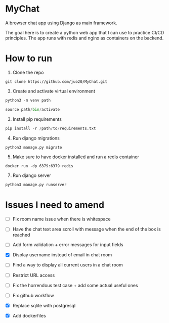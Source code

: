 # MyChat
A browser chat app using Django as main framework.

The goal here is to create a python web app that I can use to practice CI/CD principles.
The app runs with redis and nginx as containers on the backend.

# How to run

1. Clone the repo
```
git clone https://github.com/juo20/MyChat.git
```
3. Create and activate virtual environment
```python
python3 -m venv path
```
```python
source path/bin/activate
```
3. Install pip requirements
```python
pip install -r /path/to/requirements.txt
```
4. Run django migrations
```python
python3 manage.py migrate
```
5. Make sure to have docker installed and run a redis container
```
docker run -dp 6379:6379 redis
```
7. Run django server
```python
python3 manage.py runserver
```

# Issues I need to amend

- [ ] Fix room name issue when there is whitespace
- [ ] Have the chat text area scroll with message when the end of the box is reached
- [ ] Add form validation + error messages for input fields
- [x] Display username instead of email in chat room
- [ ] Find a way to display all current users in a chat room
- [ ] Restrict URL access
- [ ] Fix the horrendous test case + add some actual useful ones
- [ ] Fix github workflow
- [x] Replace sqlite with postgresql
- [x] Add dockerfiles

